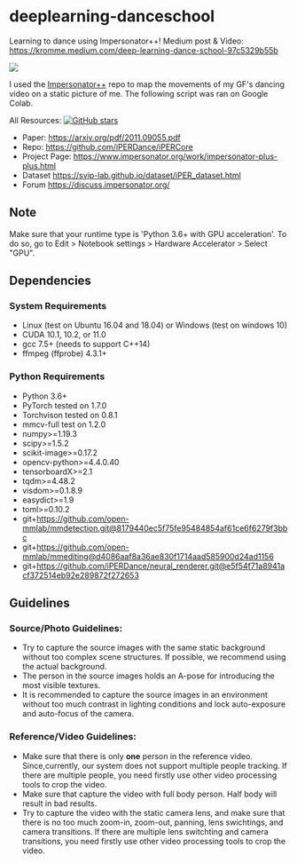 # deeplearning-danceschool
Learning to dance using Impersonator++!
Medium post & Video: https://kromme.medium.com/deep-learning-dance-school-97c5329b55b

![](https://miro.medium.com/max/700/1*WiWrMWB7uCzfwR9i83JyFQ.gif)

I used the [Impersonator++](https://github.com/iPERDance/iPERCore) repo to map the movements of my GF's dancing video on a static picture of me. The following script was ran on Google Colab.

All Resources:
[![GitHub stars](https://img.shields.io/github/stars/iPERDance/iPERCore?style=social)](https://github.com/iPERDance/iPERCore)

- Paper: https://arxiv.org/pdf/2011.09055.pdf
- Repo: https://github.com/iPERDance/iPERCore
- Project Page: https://www.impersonator.org/work/impersonator-plus-plus.html
- Dataset https://svip-lab.github.io/dataset/iPER_dataset.html
- Forum https://discuss.impersonator.org/

## Note
Make sure that your runtime type is 'Python 3.6+ with GPU acceleration'. To do so, go to Edit > Notebook settings > Hardware Accelerator > Select "GPU".

## Dependencies
### System Requirements
 - Linux (test on Ubuntu 16.04 and 18.04) or Windows (test on windows 10)
 - CUDA 10.1, 10.2, or 11.0
 - gcc 7.5+ (needs to support C++14)
 - ffmpeg (ffprobe) 4.3.1+

### Python Requirements
- Python 3.6+
- PyTorch tested on 1.7.0
- Torchvison tested on 0.8.1
- mmcv-full test on 1.2.0
- numpy>=1.19.3
- scipy>=1.5.2
- scikit-image>=0.17.2
- opencv-python>=4.4.0.40
- tensorboardX>=2.1
- tqdm>=4.48.2
- visdom>=0.1.8.9
- easydict>=1.9
- toml>=0.10.2
- git+https://github.com/open-mmlab/mmdetection.git@8179440ec5f75fe95484854af61ce6f6279f3bbc
- git+https://github.com/open-mmlab/mmediting@d4086aaf8a36ae830f1714aad585900d24ad1156
- git+https://github.com/iPERDance/neural_renderer.git@e5f54f71a8941acf372514eb92e289872f272653

## Guidelines
### Source/Photo Guidelines:
- Try to capture the source images with the same static background without too complex scene structures. If possible, we recommend using the
actual background.
- The person in the source images holds an A-pose for introducing the most visible textures.
- It is recommended to capture the source images in an environment without too much contrast in lighting conditions and lock auto-exposure and auto-focus of the camera.

### Reference/Video Guidelines:
- Make sure that there is only **one** person in the reference video. Since,currently, our system does not support multiple people tracking. If there are multiple people, you need firstly use other video processing tools to crop the video.
- Make sure that capture the video with full body person. Half body will result in bad results.
- Try to capture the video with the static camera lens, and make sure that there is no too much zoom-in, zoom-out, panning, lens swichtings, and camera transitions. If there are multiple lens switchting and camera transitions, you need firstly use other video processing tools to crop the video.
